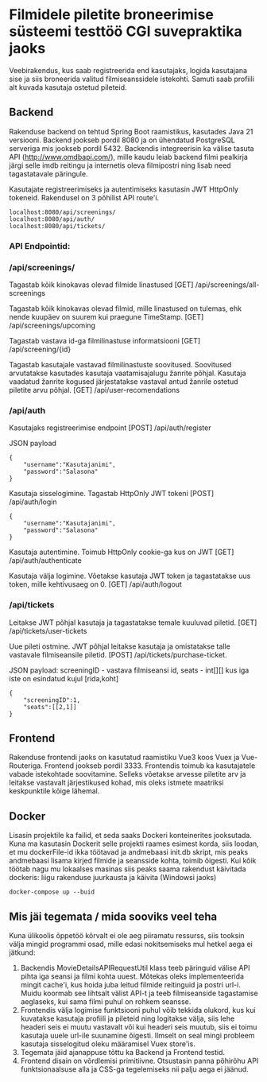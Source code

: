 # Filmidele piletite broneerimise süsteemi testtöö CGI suvepraktika jaoks

Veebirakendus, kus saab registreerida end kasutajaks, logida kasutajana sise ja siis broneerida valitud filmiseanssidele istekohti. Samuti saab profiili alt kuvada kasutaja ostetud pileteid.



## Backend

Rakenduse backend on tehtud Spring Boot raamistikus, kasutades Java 21 versiooni. Backend jookseb pordil 8080 ja on ühendatud PostgreSQL serveriga mis jookseb pordil 5432.
Backendis integreerisin ka välise tasuta API (http://www.omdbapi.com/), mille kaudu leiab backend filmi pealkirja järgi selle imdb reitingu ja internetis oleva filmipostri ning lisab need
tagastatavale päringule.

Kasutajate registreerimiseks ja autentimiseks kasutasin JWT HttpOnly tokeneid. Rakendusel on 3 põhilist API route'i.
```
localhost:8080/api/screenings/
localhost:8080/api/auth/
localhost:8080/api/tickets/
```
### API Endpointid:

### /api/screenings/


Tagastab kõik kinokavas olevad filmide linastused
[GET] /api/screenings/all-screenings


Tagastab kõik kinokavas olevad filmid, mille linastused on tulemas,
ehk nende kuupäev on suurem kui praegune TimeStamp.
[GET] /api/screenings/upcoming


Tagastab vastava id-ga filmilinastuse informatsiooni
[GET] /api/screening/{id}


Tagastab kasutajale vastavad filmilinastuste soovitused. Soovitused arvutatakse kasutades 
kasutaja vaatamisajalugu žanrite põhjal. Kasutaja vaadatud žanrite kogused järjestatakse 
vastaval antud žanrile ostetud piletite arvu põhjal.
[GET] /api/user-recomendations

### /api/auth

Kasutajaks registreerimise endpoint
[POST] /api/auth/register

JSON payload

```
{
	"username":"Kasutajanimi",
	"password":"Salasona"
}
```

Kasutaja sisselogimine. Tagastab HttpOnly JWT tokeni
[POST] /api/auth/login

```
{
	"username":"Kasutajanimi",
	"password":"Salasona"
}
```

Kasutaja autentimine. Toimub HttpOnly cookie-ga kus on JWT
[GET] /api/auth/authenticate


Kasutaja välja logimine. Võetakse kasutaja JWT token ja tagastatakse uus token, mille
kehtivusaeg on 0.
[GET] /api/auth/logout


### /api/tickets

Leitakse JWT põhjal kasutaja ja tagastatakse temale kuuluvad piletid.
[GET] /api/tickets/user-tickets


Uue pileti ostmine. JWT põhjal leitakse kasutaja ja omistatakse talle vastavale filmiseansile piletid.
[POST] /api/tickets/purchase-ticket. 

JSON payload: screeningID - vastava filmiseansi id, seats - int[][] kus iga iste on esindatud kujul [rida,koht]
```
{
	"screeningID":1,
	"seats":[[2,1]]
}

```

## Frontend

Rakenduse frontendi jaoks on kasutatud raamistiku Vue3 koos Vuex ja Vue-Routeriga. Frontend jookseb pordil 3333. Frontendis toimub ka kasutajatele vabade istekohtade soovitamine. Selleks võetakse arvesse piletite arv ja leitakse vastavalt järjestikused kohad, mis oleks istmete maatriksi keskpunktile kõige lähemal.


## Docker

Lisasin projektile ka failid, et seda saaks Dockeri konteinerites jooksutada. Kuna ma kasutasin Dockerit selle projekti raames esimest korda, siis loodan, et mu dockerFile-id ikka töötavad ja andmebaasi init.db skript, mis peaks andmebaasi lisama kirjed filmide ja seansside kohta, toimib õigesti.
Kui kõik töötab nagu mu lokaalses masinas siis peaks saama rakendust käivitada dockeris: liigu rakenduse juurkausta ja käivita
(Windowsi jaoks)
```
docker-compose up --buid
```
## Mis jäi tegemata / mida sooviks veel teha
Kuna ülikoolis õppetöö kõrvalt ei ole aeg piiramatu ressurss, siis tooksin välja mingid programmi osad, mille edasi nokitsemiseks mul hetkel aega ei jätkund:

1) Backendis MovieDetailsAPIRequestUtil klass teeb päringuid välise API pihta iga seansi ja filmi kohta uuest. Mõtekas oleks implementeerida mingit cache'i, kus hoida juba leitud filmide reitinguid ja postri url-i. Muidu koormab see lihtsalt välist API-t ja teeb filmiseanside tagastamise aeglaseks, kui sama filmi puhul on rohkem seansse.
2) Frontendis välja logimise funktsiooni puhul võib tekkida olukord, kus kui kuvatakse kasutaja profiili ja pileteid ning logitakse välja, siis lehe headeri seis ei muutu vastavalt või kui headeri seis muutub, siis ei toimu kasutaja uuele url-ile suunamine õigesti. Ilmselt on seal mingi probleem kasutaja sisselogitud oleku määramisel Vuex store'is.
3) Tegemata jäid ajanappuse tõttu ka Backend ja Frontend testid.
4) Frontend disain on võrdlemisi primitiivne. Otsustasin panna põhirõhu API funktsionaalsuse alla ja CSS-ga tegelemiseks nii palju aega ei jäänud.



